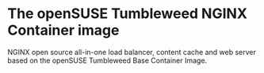 # The openSUSE Tumbleweed NGINX Container image

NGINX open source all-in-one load balancer, content cache and web server based on the openSUSE Tumbleweed Base Container Image.
